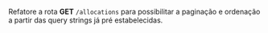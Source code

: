 Refatore a rota **GET** `/allocations` para possibilitar a paginação e ordenação a partir das query strings já pré estabelecidas.